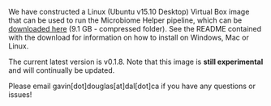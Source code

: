 We have constructed a Linux (Ubuntu v15.10 Desktop) Virtual Box image that can be used to run the Microbiome Helper pipeline, which can be [downloaded here](https://www.dropbox.com/s/o5jyy5hyo0tre08/MicrobiomeHelper_v0.1.8.tar.gz?dl=0) (9.1 GB - compressed folder). See the README contained with the download for information on how to install on Windows, Mac or Linux.

The current latest version is v0.1.8. Note that this image is **still experimental** and will continually be updated.

Please email gavin[dot]douglas[at]dal[dot]ca if you have any questions or issues!